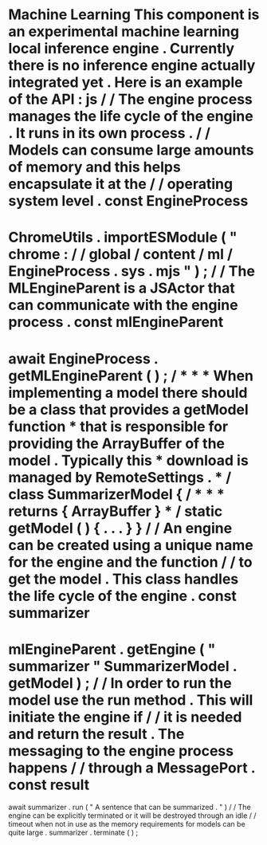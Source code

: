 #
Machine
Learning
This
component
is
an
experimental
machine
learning
local
inference
engine
.
Currently
there
is
no
inference
engine
actually
integrated
yet
.
Here
is
an
example
of
the
API
:
js
/
/
The
engine
process
manages
the
life
cycle
of
the
engine
.
It
runs
in
its
own
process
.
/
/
Models
can
consume
large
amounts
of
memory
and
this
helps
encapsulate
it
at
the
/
/
operating
system
level
.
const
EngineProcess
=
ChromeUtils
.
importESModule
(
"
chrome
:
/
/
global
/
content
/
ml
/
EngineProcess
.
sys
.
mjs
"
)
;
/
/
The
MLEngineParent
is
a
JSActor
that
can
communicate
with
the
engine
process
.
const
mlEngineParent
=
await
EngineProcess
.
getMLEngineParent
(
)
;
/
*
*
*
When
implementing
a
model
there
should
be
a
class
that
provides
a
getModel
function
*
that
is
responsible
for
providing
the
ArrayBuffer
of
the
model
.
Typically
this
*
download
is
managed
by
RemoteSettings
.
*
/
class
SummarizerModel
{
/
*
*
*
returns
{
ArrayBuffer
}
*
/
static
getModel
(
)
{
.
.
.
}
}
/
/
An
engine
can
be
created
using
a
unique
name
for
the
engine
and
the
function
/
/
to
get
the
model
.
This
class
handles
the
life
cycle
of
the
engine
.
const
summarizer
=
mlEngineParent
.
getEngine
(
"
summarizer
"
SummarizerModel
.
getModel
)
;
/
/
In
order
to
run
the
model
use
the
run
method
.
This
will
initiate
the
engine
if
/
/
it
is
needed
and
return
the
result
.
The
messaging
to
the
engine
process
happens
/
/
through
a
MessagePort
.
const
result
=
await
summarizer
.
run
(
"
A
sentence
that
can
be
summarized
.
"
)
/
/
The
engine
can
be
explicitly
terminated
or
it
will
be
destroyed
through
an
idle
/
/
timeout
when
not
in
use
as
the
memory
requirements
for
models
can
be
quite
large
.
summarizer
.
terminate
(
)
;
